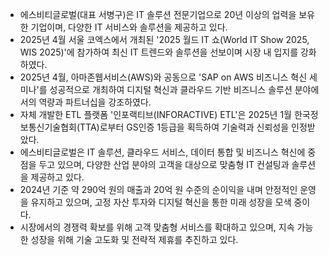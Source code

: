 - 에스비티글로벌(대표 서병구)은 IT 솔루션 전문기업으로 20년 이상의 업력을 보유한 기업이며, 다양한 IT 서비스와 솔루션을 제공하고 있다.
- 2025년 4월 서울 코엑스에서 개최된 '2025 월드 IT 쇼(World IT Show 2025, WIS 2025)'에 참가하여 최신 IT 트렌드와 솔루션을 선보이며 시장 내 입지를 강화하였다.
- 2025년 4월, 아마존웹서비스(AWS)와 공동으로 'SAP on AWS 비즈니스 혁신 세미나'를 성공적으로 개최하여 디지털 혁신과 클라우드 기반 비즈니스 솔루션 분야에서의 역량과 파트너십을 강조하였다.
- 자체 개발한 ETL 플랫폼 '인포랙티브(INFORACTIVE) ETL'은 2025년 1월 한국정보통신기술협회(TTA)로부터 GS인증 1등급을 획득하여 기술력과 신뢰성을 인정받았다.
- 에스비티글로벌은 IT 솔루션, 클라우드 서비스, 데이터 통합 및 비즈니스 혁신에 중점을 두고 있으며, 다양한 산업 분야의 고객을 대상으로 맞춤형 IT 컨설팅과 솔루션을 제공하고 있다.
- 2024년 기준 약 290억 원의 매출과 20억 원 수준의 순이익을 내며 안정적인 운영을 유지하고 있으며, 고정 자산 투자와 디지털 혁신을 통한 미래 성장을 모색 중이다.
- 시장에서의 경쟁력 확보를 위해 고객 맞춤형 서비스를 확대하고 있으며, 지속 가능한 성장을 위해 기술 고도화 및 전략적 제휴를 추진하고 있다.